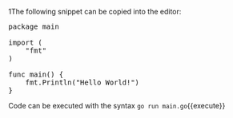 1The following snippet can be copied into the editor:

<pre class="file" data-filename="main.go" data-target="replace">package main

import (
	"fmt"
)

func main() {
	fmt.Println("Hello World!")
}
</pre>

Code can be executed with the syntax `go run main.go`{{execute}}


